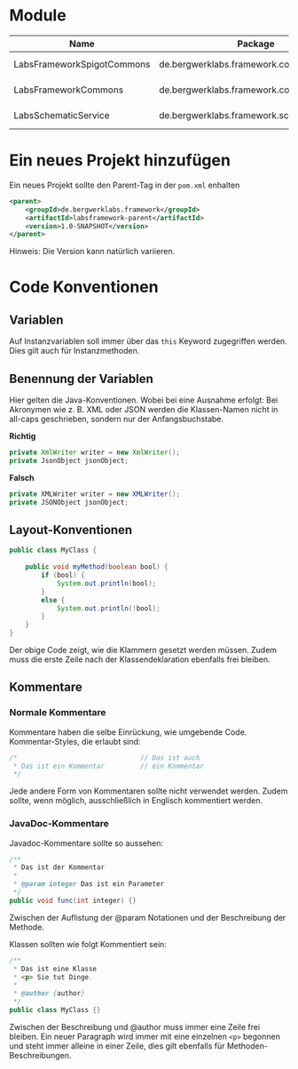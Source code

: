 Module
======

| Name                       | Package                                    | Artifact Id                 |
|----------------------------|--------------------------------------------|-----------------------------| 
| LabsFrameworkSpigotCommons | de.bergwerklabs.framework.commons.spigot   | labsframework-spigotcommons |
| LabsFrameworkCommons       | de.bergwerklabs.framework.commons          | labsframework-commons       |
| LabsSchematicService       | de.bergwerklabs.framework.schematicservice | schematic-service           |


Ein neues Projekt hinzufügen
============================
Ein neues Projekt sollte den Parent-Tag in der `pom.xml` enhalten

```XML
<parent>
    <groupId>de.bergwerklabs.framework</groupId>
    <artifactId>labsframework-parent</artifactId>
    <version>1.0-SNAPSHOT</version>
</parent>
```
Hinweis: Die Version kann natürlich variieren.


Code Konventionen
=================

Variablen
---------
Auf Instanzvariablen soll immer über das `this` Keyword zugegriffen werden. Dies gilt auch für Instanzmethoden.

Benennung der Variablen
-----------------------
Hier gelten die Java-Konventionen. Wobei bei eine Ausnahme erfolgt:
Bei Akronymen wie z. B. XML oder JSON werden die Klassen-Namen nicht in all-caps geschrieben, sondern nur der Anfangsbuchstabe.

**Richtig**
```JAVA
private XmlWriter writer = new XmlWriter();
private JsonObject jsonObject;
```

**Falsch**
```JAVA
private XMLWriter writer = new XMLWriter();
private JSONObject jsonObject;
```

Layout-Konventionen
-------------------
```JAVA
public class MyClass {
 
    public void myMethod(boolean bool) {
        if (bool) {
            System.out.println(bool);
        }
        else {
            System.out.println(!bool);
        }
    }
}
```
Der obige Code zeigt, wie die Klammern gesetzt werden müssen. Zudem muss die erste Zeile nach der Klassendeklaration ebenfalls frei bleiben.

Kommentare
----------

### Normale Kommentare
Kommentare haben die selbe Einrückung, wie umgebende Code. Kommentar-Styles, die erlaubt sind:

```JAVA
/*                               // Das ist auch
 * Das ist ein Kommentar         // ein Kommentar    
 */
```
Jede andere Form von Kommentaren sollte nicht verwendet werden. Zudem sollte, wenn möglich, ausschließlich in Englisch kommentiert werden.

### JavaDoc-Kommentare
Javadoc-Kommentare sollte so aussehen:
```JAVA
/**
 * Das ist der Kommentar
 *
 * @param integer Das ist ein Parameter
 */
public void func(int integer) {}
```
Zwischen der Auflistung der @param Notationen und der Beschreibung der Methode.

Klassen sollten wie folgt Kommentiert sein:
```JAVA
/**
 * Das ist eine Klasse
 * <p> Sie tut Dinge.
 *
 * @author {author}
 */
public class MyClass {}
```
Zwischen der Beschreibung und @author muss immer eine Zeile frei bleiben. Ein neuer Paragraph wird immer mit eine einzelnen `<p>` begonnen und steht immer alleine in einer Zeile, dies gilt ebenfalls für Methoden-Beschreibungen.

